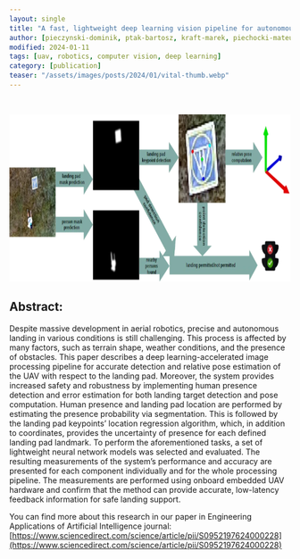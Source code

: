 ```yaml
---
layout: single
title: "A fast, lightweight deep learning vision pipeline for autonomous UAV landing support with added robustness"
author: [pieczynski-dominik, ptak-bartosz, kraft-marek, piechocki-mateusz, aszkowski-przemyslaw]
modified: 2024-01-11
tags: [uav, robotics, computer vision, deep learning]
category: [publication]
teaser: "/assets/images/posts/2024/01/vital-thumb.webp"
---
```

<BR>

<p align="center">
    <img src="/assets/images/posts/2024/01/vital.webp" height="300px" />
</p>


## Abstract:

Despite massive development in aerial robotics, precise and autonomous landing in various conditions is still challenging. This process is affected by many factors, such as terrain shape, weather conditions, and the presence of obstacles. This paper describes a deep learning-accelerated image processing pipeline for accurate detection and relative pose estimation of the UAV with respect to the landing pad. Moreover, the system provides increased safety and robustness by implementing human presence detection and error estimation for both landing target detection and pose computation. Human presence and landing pad location are performed by estimating the presence probability via segmentation. This is followed by the landing pad keypoints’ location regression algorithm, which, in addition to coordinates, provides the uncertainty of presence for each defined landing pad landmark. To perform the aforementioned tasks, a set of lightweight neural network models was selected and evaluated. The resulting measurements of the system’s performance and accuracy are presented for each component individually and for the whole processing pipeline. The measurements are performed using onboard embedded UAV hardware and confirm that the method can provide accurate, low-latency feedback information for safe landing support.

You can find more about this research in our paper in Engineering Applications of Artificial Intelligence journal: [https://www.sciencedirect.com/science/article/pii/S0952197624000228](https://www.sciencedirect.com/science/article/pii/S0952197624000228)
